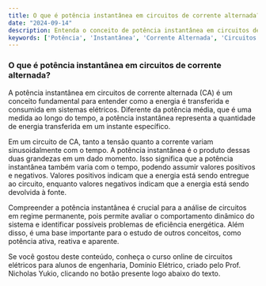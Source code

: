 ```yaml
---
title: O que é potência instantânea em circuitos de corrente alternada?
date: "2024-09-14"
description: Entenda o conceito de potência instantânea em circuitos de corrente alternada e sua importância na análise de sistemas elétricos.
keywords: ['Potência', 'Instantânea', 'Corrente Alternada', 'Circuitos Elétricos']
---
```


### O que é potência instantânea em circuitos de corrente alternada?

A potência instantânea em circuitos de corrente alternada (CA) é um conceito fundamental para entender como a energia é transferida e consumida em sistemas elétricos. Diferente da potência média, que é uma medida ao longo do tempo, a potência instantânea representa a quantidade de energia transferida em um instante específico.

Em um circuito de CA, tanto a tensão quanto a corrente variam sinusoidalmente com o tempo. A potência instantânea é o produto dessas duas grandezas em um dado momento. Isso significa que a potência instantânea também varia com o tempo, podendo assumir valores positivos e negativos. Valores positivos indicam que a energia está sendo entregue ao circuito, enquanto valores negativos indicam que a energia está sendo devolvida à fonte.

Compreender a potência instantânea é crucial para a análise de circuitos em regime permanente, pois permite avaliar o comportamento dinâmico do sistema e identificar possíveis problemas de eficiência energética. Além disso, é uma base importante para o estudo de outros conceitos, como potência ativa, reativa e aparente.

Se você gostou deste conteúdo, conheça o curso online de circuitos elétricos para alunos de engenharia, Domínio Elétrico, criado pelo Prof. Nicholas Yukio, clicando no botão presente logo abaixo do texto.